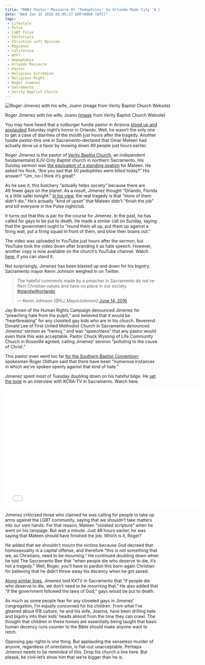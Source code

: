 ```yaml
---
title: "RWNJ Pastor: Massacre Of ‘Pedophiles’ In Orlando Made City ‘A Little Safer’ (WITH VIDEO)"
date: "Wed Jun 15 2016 01:05:27 GMT+0000 (UTC)"
tags: 
 - Lifestyle
 - Pulse
 - LGBT Pulse
 - Editorials
 - Christian Left Opinion
 - Regional
 - California
 - WTF?
 - Homophobia
 - Orlando Massacre
 - Pastor
 - Religious Extremism
 - Religious Right
 - Roger Jimenez
 - Sacramento
 - Verity Baptist Church
---
```

<p><!-- Quick Adsense WordPress Plugin: http://quicksense.net/ --></p><div id="attachment_137213" style="width: 610px" class="wp-caption aligncenter"><img class="size-large wp-image-137213" src="//i2.wp.com/cdn.liberalamerica.org/wp-content/uploads/2016/06/jimenez-600x422.jpg?resize=600%2C422" alt="Roger Jimenez with his wife, Joann (image from Verity Baptist Church Website)" srcset="//cdn.liberalamerica.org/wp-content/uploads/2016/06/jimenez.jpg 600w, //cdn.liberalamerica.org/wp-content/uploads/2016/06/jimenez.jpg 64w, //cdn.liberalamerica.org/wp-content/uploads/2016/06/jimenez.jpg 350w, //cdn.liberalamerica.org/wp-content/uploads/2016/06/jimenez.jpg 768w, //cdn.liberalamerica.org/wp-content/uploads/2016/06/jimenez.jpg 795w, //cdn.liberalamerica.org/wp-content/uploads/2016/06/jimenez.jpg 1000w" sizes="(max-width: 600px) 100vw, 600px" data-recalc-dims="1">
<p class="wp-caption-text">Roger Jimenez with his wife, Joann (<a href="http://www.veritybaptist.com/images/jimenez.jpg" onclick="__gaTracker(&apos;send&apos;, &apos;event&apos;, &apos;outbound-article&apos;, &apos;http://www.veritybaptist.com/images/jimenez.jpg&apos;, &apos;image&apos;);">image</a> from Verity Baptist Church Website)</p>
</div><p>You may have heard that a nutburger fundie pastor in Arizona&#xA0;<a href="http://www.liberalamerica.org/2016/06/13/rwnj-pastor-spews-hate-filled-rhetoric-response-orlando-lgbt-shooting/">stood up&#xA0;and applauded</a> Saturday night&#x2019;s horror in Orlando. Well, he wasn&#x2019;t the only one to get a case of diarrhea of the mouth just hours after the tragedy. Another fundie pastor&#x2013;this one in Sacramento&#x2013;declared that&#xA0;Omar Mateen had actually done us a favor by mowing down 49 people just hours earlier.</p><p>Roger Jimenez&#xA0;is the pastor of&#xA0;<a href="http://www.veritybaptist.com" onclick="__gaTracker(&apos;send&apos;, &apos;event&apos;, &apos;outbound-article&apos;, &apos;http://www.veritybaptist.com&apos;, &apos;Verity Baptist Church&apos;);">Verity Baptist Church</a>, an independent fundamentalist KJV-Only Baptist church in northern Sacramento. His Sunday sermon was <a href="http://www.thedailybeast.com/articles/2016/06/14/pastor-praises-orlando-attack.html" onclick="__gaTracker(&apos;send&apos;, &apos;event&apos;, &apos;outbound-article&apos;, &apos;http://www.thedailybeast.com/articles/2016/06/14/pastor-praises-orlando-attack.html&apos;, &apos;the equivalent of a standing ovation&apos;);">the equivalent of a standing ovation</a> for Mateen. He asked his flock, &#x201C;Are you sad that 50 pedophiles were killed today?&#x201D; His answer? &#x201C;Um, no&#x2013;I think it&#x2019;s great!&#x201D;</p><p>As he saw it, this butchery &#x201C;actually helps society&#x201D; because there are 49&#xA0;fewer gays on the planet. As a result, Jimenez thought &#x201C;Orlando, Florida is a little safer tonight.&#x201D; <a href="http://www.sacbee.com/news/local/article83693667.html" onclick="__gaTracker(&apos;send&apos;, &apos;event&apos;, &apos;outbound-article&apos;, &apos;http://www.sacbee.com/news/local/article83693667.html&apos;, &apos;In his view&apos;);">In his view</a>, the real tragedy is that &#x201C;more of them didn&#x2019;t die.&#x201D; He&#x2019;s actually &#x201C;kind of upset&#x201D; that Mateen didn&#x2019;t &#x201C;finish the job&#x201D; and kill everyone in the Pulse nightclub.</p><p>It turns out that this is par for the course for Jimenez. In the past, he has called for gays to be put to death. He made a similar call on Sunday, saying that the government ought to &#x201C;round them all up, put them up against a firing wall, put a firing squad in front of them, and blow their brains out.&#x201D;</p><p>The video was uploaded to YouTube just hours after the sermon, but YouTube took the video down after branding it as hate speech. However, another copy is now available on the church&#x2019;s YouTube channel. Watch <a href="http://www.youtube.com/watch?v=BZns6Qi0BTw" onclick="__gaTracker(&apos;send&apos;, &apos;event&apos;, &apos;outbound-article&apos;, &apos;http://www.youtube.com/watch?v=BZns6Qi0BTw&apos;, &apos;here&apos;);">here</a>, if you can stand it.</p><p>Not surprisingly, Jimenez has been blasted up and down for his bigotry. Sacramento mayor Kevin Johnson weighed in on Twitter.</p><blockquote class="twitter-tweet" data-width="500"><p lang="en" dir="ltr">The hateful comments made by a preacher in Sacramento do not reflect Christian values and have no place in our society. <a href="https://twitter.com/hashtag/standwithorlando?src=hash" onclick="__gaTracker(&apos;send&apos;, &apos;event&apos;, &apos;outbound-article&apos;, &apos;https://twitter.com/hashtag/standwithorlando?src=hash&apos;, &apos;#standwithorlando&apos;);">#standwithorlando</a></p>
<p>&#x2014; Kevin Johnson (@KJ_MayorJohnson) <a href="https://twitter.com/KJ_MayorJohnson/status/742583049670426624" onclick="__gaTracker(&apos;send&apos;, &apos;event&apos;, &apos;outbound-article&apos;, &apos;https://twitter.com/KJ_MayorJohnson/status/742583049670426624&apos;, &apos;June 14, 2016&apos;);">June 14, 2016</a></p></blockquote><p><script async src="//platform.twitter.com/widgets.js" charset="utf-8"></script></p><p>Jay Brown of the Human Rights Campaign denounced Jimenez for &#x201C;preaching hate from the pulpit,&#x201D; and believed that it would be &#x201C;heartbreaking&#x201D; for any&#xA0;closeted&#xA0;gay kids who are in his church. Reverend Donald Lee of First United Methodist Church in Sacramento denounced Jimenez&#x2019; sermon as &#x201C;heresy,&#x201D; and was &#x201C;speechless&#x201D; that any pastor would even think this was acceptable. Pastor Chuck Wysong of Life Community Church in Roseville agreed, calling Jimenez&#x2019; sermon &#x201C;polluting to the cause of Christ.&#x201D;</p><p>This pastor&#xA0;even went too far <a href="http://www.nydailynews.com/news/national/california-pastor-celebrates-massacre-orlando-gay-club-article-1.2673335" onclick="__gaTracker(&apos;send&apos;, &apos;event&apos;, &apos;outbound-article&apos;, &apos;http://www.nydailynews.com/news/national/california-pastor-celebrates-massacre-orlando-gay-club-article-1.2673335&apos;, &apos;for the Southern Baptist Convention&apos;);">for the Southern Baptist Convention</a>; spokesman Roger Oldham said that there have been &#x201C;numerous instances in which we&#x2019;ve spoken openly against that kind of hate.&#x201D;</p><p>Jimenez spent most of Tuesday doubling down on his hateful bilge. He <a href="http://www.kcra.com/news/local-news/news-sacramento/sacramento-pastor-upset-more-didnt-die-in-orlando/40049716" onclick="__gaTracker(&apos;send&apos;, &apos;event&apos;, &apos;outbound-article&apos;, &apos;http://www.kcra.com/news/local-news/news-sacramento/sacramento-pastor-upset-more-didnt-die-in-orlando/40049716&apos;, &apos;set the tone&apos;);">set the tone</a> in an interview with KCRA-TV in Sacramento. Watch here.</p><p><span class="embed-youtube" style="text-align:center; display: block;"><iframe class="youtube-player" type="text/html" width="640" height="390" src="//www.youtube.com/embed/i1F7kNLjKXU?version=3&amp;rel=1&amp;fs=1&amp;autohide=2&amp;showsearch=0&amp;showinfo=1&amp;iv_load_policy=1&amp;wmode=transparent" allowfullscreen="true" style="border:0;"></iframe></span></p><p>Jimenez criticized those who claimed he was calling for people to take up arms against the LGBT community,&#xA0;saying that we shouldn&#x2019;t take matters into our own hands. For that reason, Mateen &#x201C;violated scripture&#x201D; when he went on his rampage. But wait a minute. Just 48 hours earlier, he was saying that Mateen should have finished the job. Which is it, Roger?</p><p>He added that we shouldn&#x2019;t mourn the victims because God decreed that homosexuality is a capital offense, and therefore&#xA0;&#x201C;this is not something that we, as Christians, need to be mourning.&#x201D; He continued doubling down when he told The Sacramento Bee that &#x201C;when people die who deserve to die, it&#x2019;s not a tragedy.&#x201D; Well, Roger, you&#x2019;ll have to pardon this born-again Christian for believing that he didn&#x2019;t throw away his decency when he got saved.</p><p><a href="http://www.abc10.com/news/local/sacramento/baptist-pastor-stands-by-anti-gay-orlando-shooting-sermon/243921283" onclick="__gaTracker(&apos;send&apos;, &apos;event&apos;, &apos;outbound-article&apos;, &apos;http://www.abc10.com/news/local/sacramento/baptist-pastor-stands-by-anti-gay-orlando-shooting-sermon/243921283&apos;, &apos;Along similar lines&apos;);">Along similar lines</a>, Jimenez told KXTV in Sacramento that &#x201C;if people die who deserve to die, we don&#x2019;t need to be mourning that.&#x201D; He also added that &#x201C;if the government followed the laws of God,&#x201D; gays would be put to death.</p><p><!-- Quick Adsense WordPress Plugin: http://quicksense.net/ --></p><p>As much as some people fear for any closeted gays in Jimenez&#x2019; congregation, I&#x2019;m equally concerned for his children. From what I&#x2019;ve gleaned about IFB culture, he and his wife, Joanna, have been&#xA0;drilling hate and bigotry into their kids&#x2019; heads almost from the time they can crawl. The thought that children in these homes are essentially being taught that basic human decency&#xA0;runs counter to the Bible should make anyone want to retch.</p><p>Opposing gay rights is one thing. But applauding the senseless murder of anyone, regardless of orientation, is flat-out unacceptable. Perhaps Jimenez needs to be reminded of this. Drop his church a line here. But please, be civil&#x2013;let&#x2019;s show him that we&#x2019;re bigger than he is.</p><div style="font-size:0px;height:0px;line-height:0px;margin:0;padding:0;clear:both"></div>